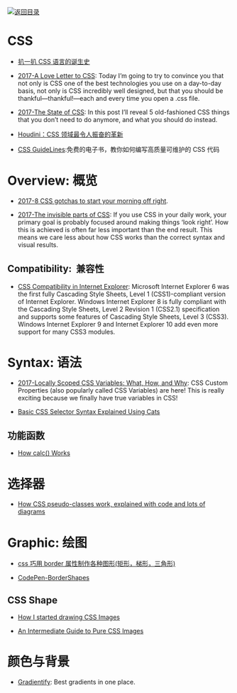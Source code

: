 [![返回目录](https://parg.co/UGo)](https://parg.co/b4z)

# CSS

* [扒一扒 CSS 语言的诞生史](http://qianduan.guru/2016/07/26/The-Languages-Which-Almost-Became-CSS/)

* [2017-A Love Letter to CSS](https://parg.co/biC): Today I’m going to try to convince you that not only is CSS one of the best technologies you use on a day-to-day basis, not only is CSS incredibly well designed, but that you should be thankful—thankful!—each and every time you open a .css file.

* [2017-The State of CSS](https://parg.co/bLZ): In this post I’ll reveal 5 old-fashioned CSS things that you don’t need to do anymore, and what you should do instead.

* [Houdini：CSS 领域最令人振奋的革新](http://qianduan.guru/2016/05/20/houdini/)

* [CSS GuideLines](http://cssguidelin.es/):免费的电子书，教你如何编写高质量可维护的 CSS 代码

# Overview: 概览

* [2017-8 CSS gotchas to start your morning off right](https://parg.co/bhl).

* [2017-The invisible parts of CSS](https://madebymike.com.au/writing/the-invisible-parts-of-CSS/#cascade): If you use CSS in your daily work, your primary goal is probably focused around making things ‘look right’. How this is achieved is often far less important than the end result. This means we care less about how CSS works than the correct syntax and visual results.

## Compatibility:  兼容性

* [CSS Compatibility in Internet Explorer](https://msdn.microsoft.com/en-us/library/hh781508%28v=vs.85%29.aspx): Microsoft Internet Explorer 6 was the first fully Cascading Style Sheets, Level 1 (CSS1)-compliant version of Internet Explorer. Windows Internet Explorer 8 is fully compliant with the Cascading Style Sheets, Level 2 Revision 1 (CSS2.1) specification and supports some features of Cascading Style Sheets, Level 3 (CSS3). Windows Internet Explorer 9 and Internet Explorer 10 add even more support for many CSS3 modules.

# Syntax: 语法

* [2017-Locally Scoped CSS Variables: What, How, and Why](https://parg.co/bLS): CSS Custom Properties (also popularly called CSS Variables) are here! This is really exciting because we finally have true variables in CSS!

* [Basic CSS Selector Syntax Explained Using Cats](https://robots.thoughtbot.com/basic-css-selectors-explained-with-cats)

## 功能函数

* [How calc() Works](https://bitsofco.de/how-calc-works/)

# 选择器

* [How CSS pseudo-classes work, explained with code and lots of diagrams](https://medium.freecodecamp.com/explained-css-pseudo-classes-cef3c3177361#.ax2oehufx)

# Graphic: 绘图

* [css 巧用 border 属性制作各种图形(矩形，梯形，三角形)](http://www.manongjc.com/article/86.html)

* [CodePen-BorderShapes](http://codepen.io/wxyyxc1992/pen/BzrPrb)

## CSS Shape

* [How I started drawing CSS Images](http://6me.us/kpnB)

* [An Intermediate Guide to Pure CSS Images](http://codepen.io/mikemang/post/an-intermediate-guide-to-pure-css-images)

# 颜色与背景

* [Gradientify](http://www.gradientify.dfusic.net/): Best gradients in one place.
